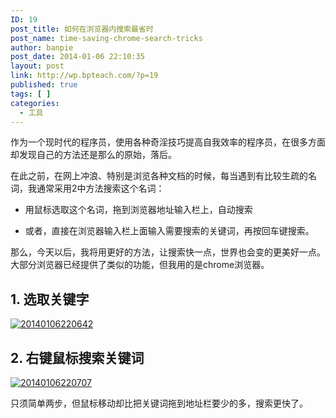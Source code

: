 ```yaml
---
ID: 19
post_title: 如何在浏览器内搜索最省时
post_name: time-saving-chrome-search-tricks
author: banpie
post_date: 2014-01-06 22:10:35
layout: post
link: http://wp.bpteach.com/?p=19
published: true
tags: [ ]
categories:
  - 工具
---
```

作为一个现时代的程序员，使用各种奇淫技巧提高自我效率的程序员，在很多方面却发现自己的方法还是那么的原始，落后。

在此之前，在网上冲浪、特别是浏览各种文档的时候，每当遇到有比较生疏的名词，我通常采用2中方法搜索这个名词：

*   用鼠标选取这个名词，拖到浏览器地址输入栏上，自动搜索

*   或者，直接在浏览器输入栏上面输入需要搜索的关键词，再按回车键搜索。

那么，今天以后，我将用更好的方法，让搜索快一点，世界也会变的更美好一点。大部分浏览器已经提供了类似的功能，但我用的是chrome浏览器。

## 1. 选取关键字

[![20140106220642](http://7arnhx.com1.z0.glb.clouddn.com/wp-content/uploads/2014/01/20140106220642.jpg)](http://7arnhx.com1.z0.glb.clouddn.com/wp-content/uploads/2014/01/20140106220642.jpg)

## 2. 右键鼠标搜索关键词

[![20140106220707](http://7arnhx.com1.z0.glb.clouddn.com/wp-content/uploads/2014/01/20140106220707.jpg)](http://7arnhx.com1.z0.glb.clouddn.com/wp-content/uploads/2014/01/20140106220707.jpg)

只须简单两步，但鼠标移动却比把关键词拖到地址栏要少的多，搜索更快了。